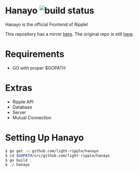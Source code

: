 # Hanayo ![build status](https://ci.zxq.co/api/badges/ripple/hanayo/status.svg)
Hanayo is the official Frontend of Ripple! 

This repository has a mirror [here](https://github.com/osuripple/hanayo). The original repo is still [here](https://zxq.co/ripple/hanayo).

# Requirements
* GO with proper $GOPATH

# Extras 
* Ripple API
* Database
* Server
* Mutual Connection

# Setting Up Hanayo
```bash
$ go get -u github.com/light-ripple/hanayo
$ cd $GOPATH/src/github.com/light-ripple/hanayo
$ go build .
$ ./ hanayo
```
